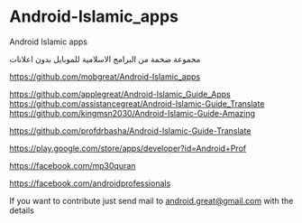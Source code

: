 # Android-Islamic_apps
Android Islamic apps



مجموعة ضخمة من البرامج الاسلامية للموبايل
بدون اعلانات

https://github.com/mobgreat/Android-Islamic_apps

https://github.com/applegreat/Android-Islamic_Guide_Apps
https://github.com/assistancegreat/Android-Islamic-Guide_Translate
https://github.com/kingmsn2030/Android-Islamic-Guide-Amazing

https://github.com/profdrbasha/Android-Islamic-Guide-Translate

https://play.google.com/store/apps/developer?id=Android+Prof

https://facebook.com/mp30quran

https://facebook.com/androidprofessionals


If you want to contribute just send mail to android.great@gmail.com with the details
